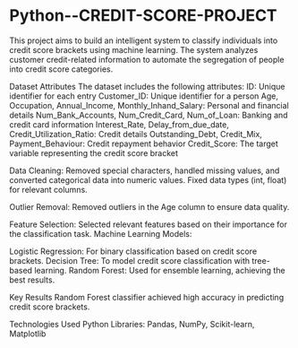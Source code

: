 # Python--CREDIT-SCORE-PROJECT

This project aims to build an intelligent system to classify individuals into credit score brackets using machine learning. The system analyzes customer credit-related information to automate the segregation of people into credit score categories.

Dataset Attributes
The dataset includes the following attributes:
ID: Unique identifier for each entry
Customer_ID: Unique identifier for a person
Age, Occupation, Annual_Income, Monthly_Inhand_Salary: Personal and financial details
Num_Bank_Accounts, Num_Credit_Card, Num_of_Loan: Banking and credit card information
Interest_Rate, Delay_from_due_date, Credit_Utilization_Ratio: Credit details
Outstanding_Debt, Credit_Mix, Payment_Behaviour: Credit repayment behavior
Credit_Score: The target variable representing the credit score bracket

Data Cleaning:
Removed special characters, handled missing values, and converted categorical data into numeric values.
Fixed data types (int, float) for relevant columns.

Outlier Removal:
Removed outliers in the Age column to ensure data quality.

Feature Selection:
Selected relevant features based on their importance for the classification task.
Machine Learning Models:

Logistic Regression: For binary classification based on credit score brackets.
Decision Tree: To model credit score classification with tree-based learning.
Random Forest: Used for ensemble learning, achieving the best results.

Key Results
Random Forest classifier achieved high accuracy in predicting credit score brackets.

Technologies Used
Python Libraries: Pandas, NumPy, Scikit-learn, Matplotlib
